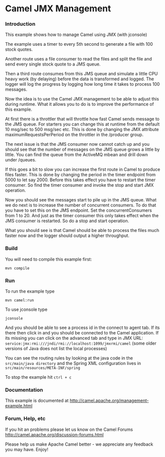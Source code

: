 # Camel JMX Management

### Introduction

This example shows how to manage Camel using JMX (with jconsole)

The example uses a timer to every 5th second to generate a file with 100 stock quotes.

Another route uses a file consumer to read the files and split the file and send every single
stock quote to a JMS queue.

Then a third route consumes from this JMS queue and simulate a little CPU heavy work (by delaying)
before the data is transformed and logged. The logger will log the progress by logging how
long time it takes to process 100 messages.

Now the idea is to use the Camel JMX management to be able to adjust this during runtime.
What it allows you to do is to improve the performance of this example.

At first there is a throttler that will throttle how fast Camel sends message to the JMS queue.
For starters you can change this at runtime from the default 10 msg/sec to 500 msg/sec etc.
This is done by changing the JMX attribute maximumRequestsPerPeriod on the throttler in the /producer group.

The next issue is that the JMS consumer now cannot catch up and you should see that the number of messages
on the JMS queue grows a little by little. You can find the queue from the ActiveMQ mbean and drill down under /queues.

If this goes a bit to slow you can increase the first route in Camel to produce files faster. This is done by
changing the period in the timer endpoint from 5000 to let say 2000. Before this takes effect you have to
restart the timer consumer. So find the timer consumer and invoke the stop and start JMX operation.

Now you should see the messages start to pile up in the JMS queue.
What we do next is to increase the number of concurrent consumers. To do that you have to set this on the JMS
endpoint. Set the concurrentConsumers from 1 to 20. And just as the timer consumer this only takes effect when
the JMS consumer is restarted. So do a stop and start operation.

What you should see is that Camel should be able to process the files much faster now and the logger should
output a higher throughput.

### Build

You will need to compile this example first:

	mvn compile


### Run

To run the example type

	mvn camel:run

To use jconsole type

	jconsole

And you should be able to see a process id in the connect to agent tab.
If its there then click in and you should be connected to the Camel application.
If its missing you can click on the advanced tab and type in JMX URL:
  `service:jmx:rmi:///jndi/rmi://localhost:1099/jmxrmi/camel`
  (some older versions of Java does not list the local processes)

You can see the routing rules by looking at the java code in the
`src/main/java directory` and the Spring XML configuration lives in
`src/main/resources/META-INF/spring`

To stop the example hit `ctrl + c`

### Documentation

This example is documented at
  <http://camel.apache.org/management-example.html>

### Forum, Help, etc

If you hit an problems please let us know on the Camel Forums
	<http://camel.apache.org/discussion-forums.html>

Please help us make Apache Camel better - we appreciate any feedback you may
have.  Enjoy!
